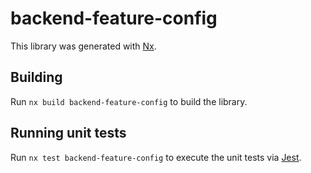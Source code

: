 # backend-feature-config

This library was generated with [Nx](https://nx.dev).

## Building

Run `nx build backend-feature-config` to build the library.

## Running unit tests

Run `nx test backend-feature-config` to execute the unit tests via [Jest](https://jestjs.io).
